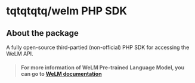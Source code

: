 # tqtqtqtq/welm PHP SDK

## About the package
A fully open-source third-partied (non-official) PHP SDK for accessing the WeLM API.

> ####  For more information of WeLM Pre-trained Language Model, you can go to [WeLM documentation](https://welm.weixin.qq.com/docs/)


